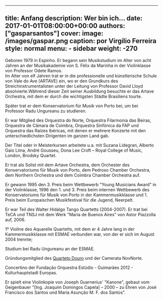 
---
title: Anfang
description: Wer bin ich...
date: 2017-01-01T08:00:00+00:00
authors: ["gasparsantos"]
cover: 
    image: /images/gaspar.png
    caption: por Virgílio Ferreira
    style: normal
menu: 
    - sidebar 
weight: -270
---
Geboren 1979 in Espinho. Er begann sein Musikstudium im Alter von acht Jahren an der Musikakademie von S. Félix da Marinha in der Violinklasse von Professor Odete Ramos.  
Im Alter von elf Jahren trat er in die professionelle und künstlerische Schule von Vale do Ave (ARTAVE) ein, wo er den Grundkurs des Streichinstrumentalisten unter der Leitung von Professor David Lloyd absolvierte.Während dieser Zeit seiner Ausbildung besuchte er das Artave Orchestra, mit dem er durch die wichtigsten Städte Brasiliens tourte.  

Später trat er dem Konservatorium für Musik von Porto bei, um bei Professor Radu Ungureanu zu studieren.  

Er war Mitglied des Orquestra do Norte, Orquestra Filarmonia das Beiras, Orquestra de Câmara de Coimbra, Orquestra Sinfónica da FAP und Orquestra das Raízes Ibéricas, mit denen er mehrere Konzerte mit den unterschiedlichsten Dirigenten im ganzen Land gab.  

Der Titel oder in Meisterkursen arbeitete u.a. mit Suzana Lidegran, Alberto Gaio Lima, André Gousseu, Dona Lee Croft – Royal College of Music, London, Brodsky Quartet.  

Er trat als Solist mit dem Artave Orchestra, dem Orchester des Konservatoriums für Musik von Porto, dem Pedroso Chamber Orchestra, dem Northern Orchestra und dem Coimbra Chamber Orchestra auf.  

Er gewann 1995 den 3. Preis beim Wettbewerb "Young Musicians Award" in der Violinklasse, 1996 den 1. und 3. Preis beim internen Wettbewerb des Konservatoriums für Musik von Porto in der Kammermusikklasse und 1. Preis beim Europaischen Musikfestival für die Jugend, Neerpelt.

Er war Teil des Walter Hidalgo Tango Quartetts (2004-2007). Er trat bei TeCA und TNSJ mit dem Werk "Maria de Buenos Aires" von Astor Piazzolla auf, 2006.  

1º Violine des Aquarelle Quartetts, mit dem er 4 Jahre lang in der Kammermusikklasse mit ESMAE verbunden war, von der er sich im August 2004 trennte;  

Studium bei Radu Ungureanu an der ESMAE.  

Gründungsmitglied des [Quarteto Douro] und der Camerata NovNorte.  

Concertino der Fundação Orquestra Estúdio - Guimarães 2012 - Kulturhauptstadt Europas.  

Er spielt eine Violinkopie von Joseph Guarnerius' "Kanone", gebaut vom Geigenbauer "[Ing. Joaquim Domingos Capela] – 2000 – zu Ehren von José Francisco dos Santos und Maria Asunção M. F. dos Santos".

[Quarteto Douro]: https://www.quartetodouro.eu/
[Camerata NovNorte]: https://www.cameratanovnorte.eu/
[Eng. Joaquim Domingos Capela]: /o-meu-violino
[eu]: /images/gaspar.png
